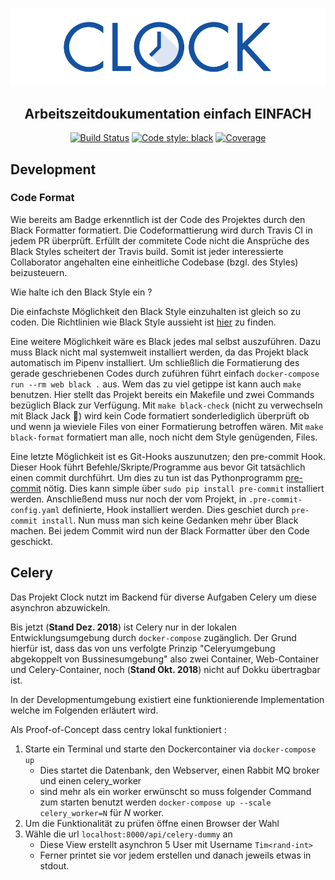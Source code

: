 ![Clock Logo](https://raw.githubusercontent.com/ClockGU/documentation/master/images/clock_current_logo_600x150.png)

<h2 align="center"> Arbeitszeitdoukumentation einfach EINFACH </h2>

<p align="center">
<a href="https://travis-ci.org/ClockGU/clock-backend"><img alt="Build Status" src="https://travis-ci.org/ClockGU/clock-backend.svg?branch=master"></a>
<a href="https://github.com/ambv/black"><img alt="Code style: black" src="https://img.shields.io/badge/code%20style-black-000000.svg"></a>
<a href="https://codecov.io/github/ClockGU/clock-backend?branch=master"><img alt="Coverage" src="https://codecov.io/github/ClockGU/clock-backend/coverage.svg?branch=master"></a>
</p>

## Development

### Code Format

Wie bereits am Badge erkenntlich ist der Code des Projektes durch den Black Formatter formatiert. Die Codeformattierung
wird durch Travis CI in jedem PR überprüft. Erfüllt der commitete Code nicht die Ansprüche des Black Styles scheitert
der Travis build. Somit ist jeder interessierte Collaborator angehalten eine einheitliche Codebase (bzgl. des Styles) 
beizusteuern.

Wie halte ich den Black Style ein ?

Die einfachste Möglichkeit den Black Style einzuhalten ist gleich so zu coden. Die Richtlinien wie Black Style aussieht
ist [hier](https://github.com/ambv/black#the-black-code-style) zu finden.

Eine weitere Möglichkeit wäre es Black jedes mal selbst auszuführen. Dazu muss Black nicht mal systemweit installiert
werden, da das Projekt black automatisch im Pipenv installiert. Um schließlich die Formatierung des gerade geschriebenen
Codes durch zuführen führt einfach `docker-compose run --rm web black .` aus. Wem das zu viel getippe ist kann auch 
`make` benutzen. Hier stellt das Projekt bereits ein Makefile und zwei Commands bezüglich Black zur Verfügung.
Mit `make black-check` (nicht zu verwechseln mit Black Jack :rofl:) wird kein Code formatiert sonderlediglich überprüft
ob und wenn ja wieviele Files von einer Formatierung betroffen wären.
Mit `make black-format` formatiert man alle, noch nicht dem Style genügenden, Files.

Eine letzte Möglichkeit ist es Git-Hooks auszunutzen; den pre-commit Hook. Dieser Hook führt Befehle/Skripte/Programme
aus bevor Git tatsächlich einen commit durchführt. Um dies zu tun ist das Pythonprogramm [pre-commit](https://pre-commit.com/)
nötig. Dies kann simple über `sudo pip install pre-commit` installiert werden. Anschließend muss nur noch der vom Projekt,
in `.pre-commit-config.yaml` definierte, Hook installiert werden. Dies geschiet durch `pre-commit install`. Nun muss man
sich keine Gedanken mehr über Black machen. Bei jedem Commit wird nun der Black Formatter über den Code geschickt.


## Celery

Das Projekt Clock nutzt im Backend für diverse Aufgaben Celery um diese asynchron abzuwickeln.

Bis jetzt (**Stand Dez. 2018**) ist Celery nur in der lokalen Entwicklungsumgebung durch `docker-compose`
zugänglich. Der Grund hierfür ist, dass das von uns verfolgte Prinzip "Celeryumgebung abgekoppelt von Bussinesumgebung"
also zwei Container, Web-Container und Celery-Container, noch (**Stand Okt. 2018**) nicht auf Dokku übertragbar ist.

In der Developmentumgebung existiert eine funktionierende Implementation welche im Folgenden erläutert wird.

Als Proof-of-Concept dass centry lokal funktioniert :
1. Starte ein Terminal und starte den Dockercontainer via `docker-compose up`
    - Dies startet die Datenbank, den Webserver, einen Rabbit MQ broker und einen celery_worker
    - sind mehr als ein worker erwünscht so muss folgender Command zum starten benutzt werden `docker-compose up --scale celery_worker=N` für *N* worker.
2. Um die Funktionalität zu prüfen öffne einen Browser der Wahl
3. Wähle die url `localhost:8000/api/celery-dummy` an
    - Diese View erstellt asynchron 5 User mit Username `Tim<rand-int>`
    - Ferner printet sie vor jedem erstellen und danach jeweils etwas in stdout.


      